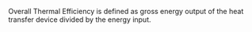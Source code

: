 ﻿Overall Thermal Efficiency is defined as gross energy output of the heat transfer device divided by the energy input.